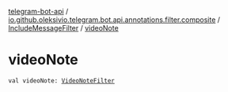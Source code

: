 [telegram-bot-api](../../index.md) / [io.github.oleksivio.telegram.bot.api.annotations.filter.composite](../index.md) / [IncludeMessageFilter](index.md) / [videoNote](./video-note.md)

# videoNote

`val videoNote: `[`VideoNoteFilter`](../-video-note-filter/index.md)